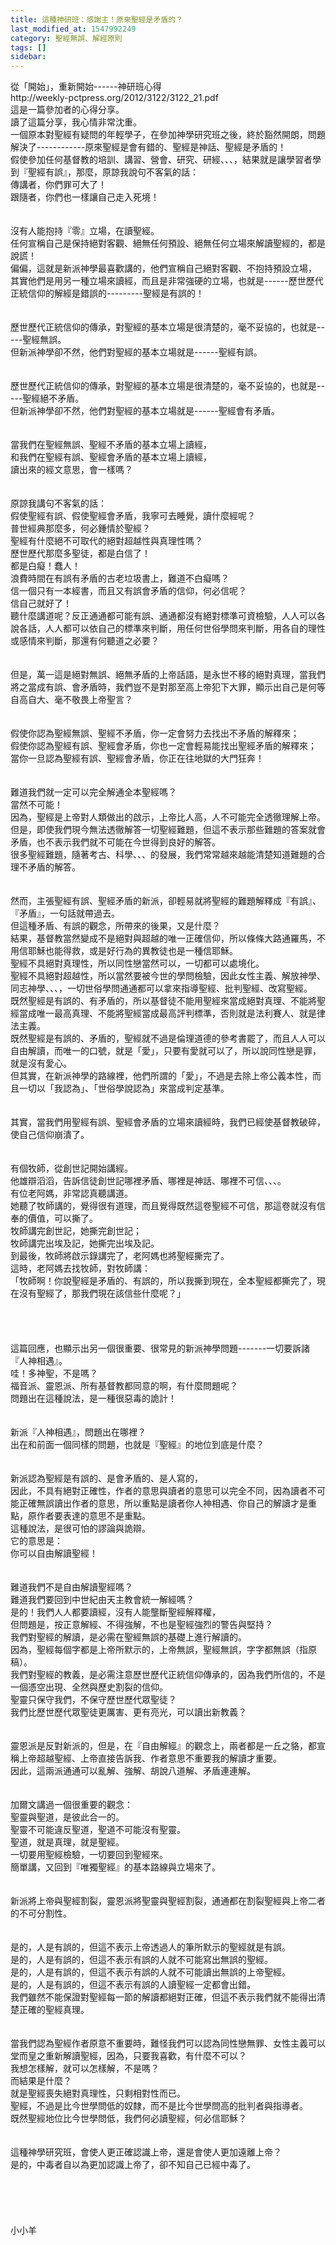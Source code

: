 ```yaml
---
title: 這種神研班：感謝主！原來聖經是矛盾的？
last_modified_at: 1547992249
category: 聖經無誤、解經原則
tags: []
sidebar: 
---
```


<p>從「開始」，重新開始------神研班心得<br/>http://weekly-pctpress.org/2012/3122/3122_21.pdf<br/><!--more-->這是一篇參加者的心得分享。<br/>讀了這篇分享，我心情非常沈重。<br/>一個原本對聖經有疑問的年輕學子，在參加神學研究班之後，終於豁然開朗，問題解決了------------原來聖經是會有錯的、聖經是神話、聖經是矛盾的！<br/>假使參加任何基督教的培訓、講習、營會、研究、研經、、、，結果就是讓學習者學到『聖經有誤』，那麼，原諒我說句不客氣的話：<br/>傳講者，你們罪可大了！<br/>跟隨者，你們也一樣讓自己走入死境！<br/><br/><br/>沒有人能抱持『零』立場，在讀聖經。<br/>任何宣稱自己是保持絕對客觀、絕無任何預設、絕無任何立場來解讀聖經的，都是說謊！<br/>偏偏，這就是新派神學最喜歡講的，他們宣稱自己絕對客觀、不抱持預設立場，<br/>其實他們是用另一種立場來讀經，而且是非常強硬的立場，也就是------歷世歷代正統信仰的解經是錯誤的---------聖經是有誤的！<br/><br/><br/>歷世歷代正統信仰的傳承，對聖經的基本立場是很清楚的，毫不妥協的，也就是-----聖經無誤。<br/>但新派神學卻不然，他們對聖經的基本立場就是------聖經有誤。<br/><br/><br/>歷世歷代正統信仰的傳承，對聖經的基本立場是很清楚的，毫不妥協的，也就是-----聖經絕不矛盾。<br/>但新派神學卻不然，他們對聖經的基本立場就是------聖經會有矛盾。<br/><br/><br/>當我們在聖經無誤、聖經不矛盾的基本立場上讀經，<br/>和我們在聖經有誤、聖經會矛盾的基本立場上讀經，<br/>讀出來的經文意思，會一樣嗎？<br/><br/><br/>原諒我講句不客氣的話：<br/>假使聖經有誤、假使聖經會矛盾，我寧可去睡覺，讀什麼經呢？<br/>普世經典那麼多，何必鍾情於聖經？<br/>聖經有什麼絕不可取代的絕對超越性與真理性嗎？<br/>歷世歷代那麼多聖徒，都是白信了！<br/>都是白癡！蠢人！<br/>浪費時間在有誤有矛盾的古老垃圾書上，難道不白癡嗎？<br/>信一個只有一本經書，而且又有誤會矛盾的信仰，何必信呢？<br/>信自己就好了！<br/>聽什麼講道呢？反正通通都可能有誤、通通都沒有絕對標準可資檢驗，人人可以各說各話，人人都可以依自己的標準來判斷，用任何世俗學問來判斷，用各自的理性或感情來判斷，那還有何聽道之必要？<br/><br/><br/>但是，萬一這是絕對無誤、絕無矛盾的上帝話語，是永世不移的絕對真理，當我們將之當成有誤、會矛盾時，我們豈不是對那至高上帝犯下大罪，顯示出自己是何等自高自大、毫不敬畏上帝聖言？<br/><br/><br/>假使你認為聖經無誤、聖經不矛盾，你一定會努力去找出不矛盾的解釋來；<br/>假使你認為聖經有誤、聖經會矛盾，你也一定會輕易能找出聖經矛盾的解釋來；<br/>當你一旦認為聖經有誤、聖經會矛盾，你正在往地獄的大門狂奔！<br/><br/><br/>難道我們就一定可以完全解通全本聖經嗎？<br/>當然不可能！<br/>因為，聖經是上帝對人類做出的啟示，上帝比人高，人不可能完全透徹理解上帝。<br/>但是，即使我們現今無法透徹解答一切聖經難題，但這不表示那些難題的答案就會矛盾，也不表示我們就不可能在今世得到良好的解答。<br/>很多聖經難題，隨著考古、科學、、、的發展，我們常常越來越能清楚知道難題的合理不矛盾的解答。<br/><br/><br/>然而，主張聖經有誤、聖經矛盾的新派，卻輕易就將聖經的難題解釋成『有誤』、『矛盾』，一句話就帶過去。<br/>但這種矛盾、有誤的觀念，所帶來的後果，又是什麼？<br/>結果，基督教當然變成不是絕對與超越的唯一正確信仰，所以條條大路通羅馬，不用信耶穌也能得救，或是好行為的異教徒也是一種信耶穌。<br/>聖經不具絕對真理性，所以同性戀當然可以，一切都可以處境化。<br/>聖經不具絕對超越性，所以當然要被今世的學問檢驗，因此女性主義、解放神學、同志神學、、、，一切世俗學問通通都可以拿來指導聖經、批判聖經、改寫聖經。<br/>既然聖經是有誤的、有矛盾的，所以基督徒不能用聖經來當成絕對真理、不能將聖經當成唯一最高真理、不能將聖經當成最高評判標準，否則就是法利賽人、就是律法主義。<br/>既然聖經是有誤的、矛盾的，聖經就不過是倫理道德的參考書罷了，而且人人可以自由解讀，而唯一的口號，就是「愛」，只要有愛就可以了，所以說同性戀是罪，就是沒有愛心。<br/>但其實，在新派神學的路線裡，他們所謂的「愛」，不過是去除上帝公義本性，而且一切以「我認為」、「世俗學說認為」來當成判定基準。<br/><br/><br/>其實，當我們用聖經有誤、聖經會矛盾的立場來讀經時，我們已經使基督教破碎，使自己信仰崩潰了。<br/><br/><br/>有個牧師，從創世記開始講經。<br/>他雄辯滔滔，告訴信徒創世記哪裡矛盾、哪裡是神話、哪裡不可信、、、。<br/>有位老阿媽，非常認真聽講道。<br/>她聽了牧師講的，覺得很有道理，而且覺得既然這卷聖經不可信，那這卷就沒有信奉的價值，可以撕了。<br/>牧師講完創世記，她撕完創世記；<br/>牧師講完出埃及記，她撕完出埃及記。<br/>到最後，牧師將啟示錄講完了，老阿媽也將聖經撕完了。<br/>這時，老阿媽去找牧師，對牧師講：<br/>「牧師啊！你說聖經是矛盾的、有誤的，所以我撕到現在，全本聖經都撕完了，現在沒有聖經了，那我們現在該信些什麼呢？」<br/><br/><br/><br/><br/>這篇回應，也顯示出另一個很重要、很常見的新派神學問題-------一切要訴諸『人神相遇』。<br/>哇！多神聖，不是嗎？<br/>福音派、靈恩派、所有基督教都同意的啊，有什麼問題呢？<br/>問題出在這種說法，是一種很惡毒的詭計！<br/><br/><br/>新派『人神相遇』，問題出在哪裡？<br/>出在和前面一個同樣的問題，也就是『聖經』的地位到底是什麼？<br/><br/><br/>新派認為聖經是有誤的、是會矛盾的、是人寫的，<br/>因此，不具有絕對正確性，作者的意思與讀者的意思可以完全不同，因為讀者不可能正確無誤讀出作者的意思，所以重點是讀者你人神相遇、你自己的解讀才是重點，原作者要表達的意思不是重點。<br/>這種說法，是很可怕的謬論與詭辯。<br/>它的意思是：<br/>你可以自由解讀聖經！<br/><br/><br/>難道我們不是自由解讀聖經嗎？<br/>難道我們要回到中世紀由天主教會統一解經嗎？<br/>是的！我們人人都要讀經，沒有人能壟斷聖經解釋權，<br/>但問題是，按正意解經、不得強解，不也是聖經強烈的警告與堅持？<br/>我們對聖經的解讀，是必需在聖經無誤的基礎上進行解讀的。<br/>因為，聖經每個字都是上帝所默示的，上帝無誤，聖經無誤，字字都無誤（指原稿）。<br/>我們對聖經的教義，是必需注意歷世歷代正統信仰傳承的，因為我們所信的，不是一個憑空出現、全然與歷史割裂的信仰。<br/>聖靈只保守我們，不保守歷世歷代眾聖徒？<br/>我們比歷世歷代眾聖徒更厲害、更有亮光，可以讀出新教義？<br/><br/><br/>靈恩派是反對新派的，但是，在『自由解經』的觀念上，兩者都是一丘之貉，都宣稱上帝超越聖經、上帝直接告訴我、作者意思不重要我的解讀才重要。<br/>因此，這兩派通通可以亂解、強解、胡說八道解、矛盾連連解。<br/><br/><br/>加爾文講過一個很重要的觀念：<br/>聖靈與聖道，是彼此合一的。<br/>聖靈不可能違反聖道，聖道不可能沒有聖靈。<br/>聖道，就是真理，就是聖經。<br/>一切要用聖經檢驗，一切要回到聖經來。<br/>簡單講，又回到『唯獨聖經』的基本路線與立場來了。<br/><br/><br/>新派將上帝與聖經割裂，靈恩派將聖靈與聖經割裂，通通都在割裂聖經與上帝二者的不可分割性。<br/><br/><br/>是的，人是有誤的，但這不表示上帝透過人的筆所默示的聖經就是有誤。<br/>是的，人是有誤的，但這不表示有誤的人就不可能寫出無誤的聖經。<br/>是的，人是有誤的，但這不表示有誤的人就不可能讀出無誤的上帝聖經。<br/>是的，人是有誤的，但這不表示有誤的人讀聖經一定都會出錯。<br/>我們雖然不能保證對聖經每一節的解讀都絕對正確，但這不表示我們就不能得出清楚正確的聖經真理。<br/><br/><br/>當我們認為聖經作者原意不重要時，難怪我們可以認為同性戀無罪、女性主義可以堂而皇之重新解讀聖經，因為，只要我喜歡，有什麼不可以？<br/>我想怎樣解，就可以怎樣解，不是嗎？<br/>而結果是什麼？<br/>就是聖經喪失絕對真理性，只剩相對性而已。<br/>聖經，不過是比今世學問低的奴隸，而不是比今世學問高的批判者與指導者。<br/>既然聖經地位比今世學問低，我們何必讀聖經，何必信耶穌？<br/><br/><br/>這種神學研究班，會使人更正確認識上帝，還是會使人更加遠離上帝？<br/>是的，中毒者自以為更加認識上帝了，卻不知自己已經中毒了。<br/><br/><br/><br/><br/><br/>小小羊<br/><br/><br/><br/><br/><br/><br/><br/><br/><br/></p>